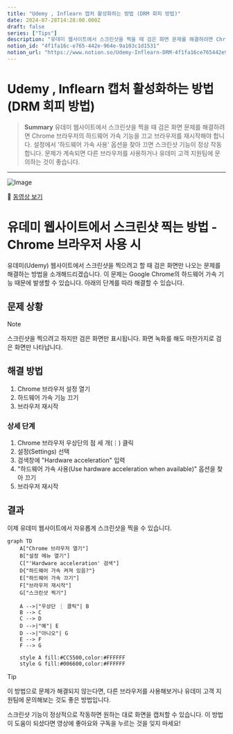 ```yaml
---
title: "Udemy , Inflearn 캡처 활성화하는 방법 (DRM 회피 방법)"
date: 2024-07-28T14:28:00.000Z
draft: false
series: ["Tips"]
description: "유데미 웹사이트에서 스크린샷을 찍을 때 검은 화면 문제를 해결하려면 Chrome 브라우저의 하드웨어 가속 기능을 끄고 브라우저를 재시작해야 합니다. 설정에서 '하드웨어 가속 사용' 옵션을 찾아 끄면 스크린샷 기능이 정상 작동합니다. 문제가 계속되면 다른 브라우저를 사용하거나 유데미 고객 지원팀에 문의하는 것이 좋습니다."
notion_id: "4f1fa16c-e765-442e-964e-9a103c1d1531"
notion_url: "https://www.notion.so/Udemy-Inflearn-DRM-4f1fa16ce765442e964e9a103c1d1531"
---
```


# Udemy , Inflearn 캡처 활성화하는 방법 (DRM 회피 방법)

> **Summary**
> 유데미 웹사이트에서 스크린샷을 찍을 때 검은 화면 문제를 해결하려면 Chrome 브라우저의 하드웨어 가속 기능을 끄고 브라우저를 재시작해야 합니다. 설정에서 '하드웨어 가속 사용' 옵션을 찾아 끄면 스크린샷 기능이 정상 작동합니다. 문제가 계속되면 다른 브라우저를 사용하거나 유데미 고객 지원팀에 문의하는 것이 좋습니다.

---

![Image](https://prod-files-secure.s3.us-west-2.amazonaws.com/09ccd4d5-876c-4bba-bbdf-cc77a0a11257/6c126562-f660-40b5-89d3-3d8a9da17ffc/Untitled.jpeg?X-Amz-Algorithm=AWS4-HMAC-SHA256&X-Amz-Content-Sha256=UNSIGNED-PAYLOAD&X-Amz-Credential=ASIAZI2LB4664DDW2Y7E%2F20250724%2Fus-west-2%2Fs3%2Faws4_request&X-Amz-Date=20250724T101742Z&X-Amz-Expires=3600&X-Amz-Security-Token=IQoJb3JpZ2luX2VjEAIaCXVzLXdlc3QtMiJIMEYCIQDvQk1eE9TWPKUvblfyTS9AMJikey4T70iBgVJvPVmyQAIhAIPvLSxpFPHQZtytk9g62gIWTdQL7pF9zdxPYhg7r3oZKv8DCCoQABoMNjM3NDIzMTgzODA1IgyI0WlF5LSBQ%2FMMWFMq3AOFdlH8cYWb%2BeL7rKy4%2B0hxjoxL4L%2B3KFdRznfrJPvpde4T68bwRYPvoiHrsb9JWL4hK8%2FUdOqmFxfGApONXG5dnZuC7Zz62VY4njVa96vUPQ%2Fb9y%2BE%2Btg9f%2BpsfxMa6p0JRs4aO1ke%2BOQ5CBSXXhmXsFMWGYRGWJsG%2FtQGxFFnB0qm77YUR%2FCAYHkdx3bHfqyXUd%2B7bp%2FSHyL%2B4oo5AAwdWq98YyCPpocCuraidIzzZ9jl22Q9rrvEq3n3IDCNzvWbVkBRDuTrBsxZt9zRvJiPtZ2fjbJzEQFKdLGhTBmAiK7hpOKIGOZhIOGATpV29ONpmTXcNkdue6KWuzYqGmkr0m1Kgd8et6noM01AM%2BdGOTtOQ%2FAzu3iupKNlticyprvnqwDeOkU%2BWnc6h7YDtU4q6B8F%2FQMpJeNg6G%2BibhTN7TjCUQOT6k5z7WOgfn%2FMYjBrWn4Xy2PTQu9jNeARDNbPGlBbEgWIACHvuPVky6Gw7wltaioDtBV4y1ayxxCo2vCmCphCVBua6qTzb1pyZWpTZ5xMDX6q85M0I003ENwvsDmx4ntowGdZzchkqkhDDHF9W%2BmHAxC7zNX6Ooo6vibKeHZ752DfyWyjTMj2behQj0nZmuC3xQxF3bGM%2BjC89ofEBjqkAULhd68Embl90DCC78B3a8vTVsWS2mnL%2BbzsGVZjetQpI1tTUObrGTYCD1l25PpKkLulYzewtM5yEQx9WACF6n5Svkh0Wg899aRFcefSp6AejD8hElTcbOl1q0zxSd2ItWL46Pt9EbYJ8LNV4nABme80U0VFGtrvDBxIym9FEh2Ut8cD2Q4kriMhLMpDRmTXr4g1ucZy%2B6dkeIZXfK4H5Xj96OH3&X-Amz-Signature=6b739d065ebf742ed1ce382c53983bfa04a95237fd15e52f4318acc1a0d699b9&X-Amz-SignedHeaders=host&x-amz-checksum-mode=ENABLED&x-id=GetObject)

🎥 [동영상 보기](https://www.youtube.com/watch?v=DNf4Lm2y4CI)

# 유데미 웹사이트에서 스크린샷 찍는 방법 - Chrome 브라우저 사용 시

유데미(Udemy) 웹사이트에서 스크린샷을 찍으려고 할 때 검은 화면만 나오는 문제를 해결하는 방법을 소개해드리겠습니다. 이 문제는 Google Chrome의 하드웨어 가속 기능 때문에 발생할 수 있습니다. 아래의 단계를 따라 해결할 수 있습니다.

## 문제 상황

> [!note]
스크린샷을 찍으려고 하지만 검은 화면만 표시됩니다. 화면 녹화를 해도 마찬가지로 검은 화면만 나타납니다.

## 해결 방법

1. Chrome 브라우저 설정 열기
1. 하드웨어 가속 기능 끄기
1. 브라우저 재시작
### 상세 단계

1. Chrome 브라우저 우상단의 점 세 개(⋮) 클릭
1. 설정(Settings) 선택
1. 검색창에 "Hardware acceleration" 입력
1. "하드웨어 가속 사용(Use hardware acceleration when available)" 옵션을 찾아 끄기
1. 브라우저 재시작
## 결과

이제 유데미 웹사이트에서 자유롭게 스크린샷을 찍을 수 있습니다.

```mermaid
graph TD
    A["Chrome 브라우저 열기"]
    B["설정 메뉴 열기"]
    C["'Hardware acceleration' 검색"]
    D{"하드웨어 가속 켜져 있음?"}
    E["하드웨어 가속 끄기"]
    F["브라우저 재시작"]
    G["스크린샷 찍기"]

    A -->|"우상단 ⋮ 클릭"| B
    B --> C
    C --> D
    D -->|"예"| E
    D -->|"아니오"| G
    E --> F
    F --> G

    style A fill:#CC5500,color:#FFFFFF
    style G fill:#006600,color:#FFFFFF

```

> [!tip]
이 방법으로 문제가 해결되지 않는다면, 다른 브라우저를 사용해보거나 유데미 고객 지원팀에 문의해보는 것도 좋은 방법입니다.

스크린샷 기능이 정상적으로 작동하면 원하는 대로 화면을 캡처할 수 있습니다. 이 방법이 도움이 되셨다면 영상에 좋아요와 구독을 누르는 것을 잊지 마세요!

